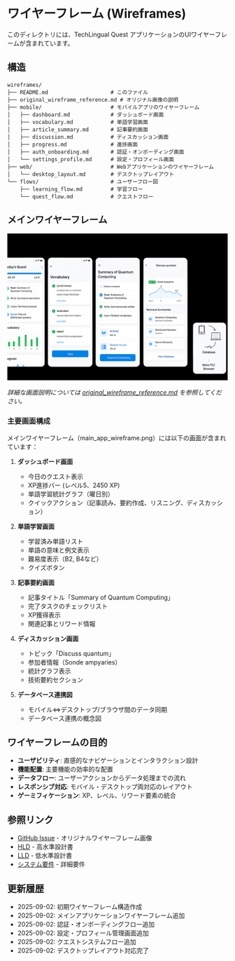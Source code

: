 # ワイヤーフレーム (Wireframes)

このディレクトリには、TechLingual Quest アプリケーションのUIワイヤーフレームが含まれています。

## 構造

```
wireframes/
├── README.md                    # このファイル
├── original_wireframe_reference.md # オリジナル画像の説明
├── mobile/                      # モバイルアプリのワイヤーフレーム
│   ├── dashboard.md             # ダッシュボード画面
│   ├── vocabulary.md            # 単語学習画面
│   ├── article_summary.md       # 記事要約画面
│   ├── discussion.md            # ディスカッション画面
│   ├── progress.md              # 進捗画面
│   ├── auth_onboarding.md       # 認証・オンボーディング画面
│   └── settings_profile.md      # 設定・プロフィール画面
├── web/                         # Webアプリケーションのワイヤーフレーム
│   └── desktop_layout.md        # デスクトップレイアウト
└── flows/                       # ユーザーフロー図
    ├── learning_flow.md         # 学習フロー
    └── quest_flow.md            # クエストフロー
```

## メインワイヤーフレーム

![TechLingual Quest Main App Wireframe](./main_app_wireframe.png)

*詳細な画面説明については [original_wireframe_reference.md](./original_wireframe_reference.md) を参照してください。*

### 主要画面構成

メインワイヤーフレーム（main_app_wireframe.png）には以下の画面が含まれています：

1. **ダッシュボード画面**
   - 今日のクエスト表示
   - XP進捗バー (レベル5、2450 XP)
   - 単語学習統計グラフ（曜日別）
   - クイックアクション（記事読み、要約作成、リスニング、ディスカッション）

2. **単語学習画面**
   - 学習済み単語リスト
   - 単語の意味と例文表示
   - 難易度表示（B2, B4など）
   - クイズボタン

3. **記事要約画面**
   - 記事タイトル「Summary of Quantum Computing」
   - 完了タスクのチェックリスト
   - XP獲得表示
   - 関連記事とリワード情報

4. **ディスカッション画面**
   - トピック「Discuss quantum」
   - 参加者情報（Sonde ampyaries）
   - 統計グラフ表示
   - 技術要約セクション

5. **データベース連携図**
   - モバイル⇔デスクトップ/ブラウザ間のデータ同期
   - データベース連携の概念図

## ワイヤーフレームの目的

- **ユーザビリティ**: 直感的なナビゲーションとインタラクション設計
- **機能配置**: 主要機能の効率的な配置
- **データフロー**: ユーザーアクションからデータ処理までの流れ
- **レスポンシブ対応**: モバイル・デスクトップ両対応のレイアウト
- **ゲーミフィケーション**: XP、レベル、リワード要素の統合

## 参照リンク

- [GitHub Issue](https://github.com/sora-kisaragi/TechLingualQuest/issues/7) - オリジナルワイヤーフレーム画像
- [HLD](../HLD.md) - 高水準設計書
- [LLD](../LLD.md) - 低水準設計書
- [システム要件](../../requirements/requirements.md) - 詳細要件

## 更新履歴

- 2025-09-02: 初期ワイヤーフレーム構造作成
- 2025-09-02: メインアプリケーションワイヤーフレーム追加
- 2025-09-02: 認証・オンボーディングフロー追加
- 2025-09-02: 設定・プロフィール管理画面追加
- 2025-09-02: クエストシステムフロー追加
- 2025-09-02: デスクトップレイアウト対応完了
